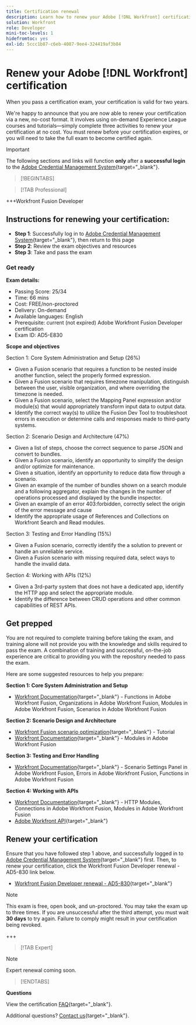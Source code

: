 ```yaml
---
title: Certification renewal
description: Learn how to renew your Adobe [!DNL Workfront] certification before it expires.
solution: Workfront
role: Developer
mini-toc-levels: 1
hidefromtoc: yes
exl-id: 5ccc1b87-c6eb-4087-9ee4-324419af3b84
---
```

# Renew your Adobe [!DNL Workfront] certification

When you pass a certification exam, your certification is valid for two years.

We're happy to announce that you are now able to renew your certification via a new, no-cost format. It involves using on-demand Experience League courses and tutorials—simply complete three activities to renew your certification at no cost. You must renew before your certification expires, or you will need to take the full exam to become certified again. 

>[!IMPORTANT]
>
>The following sections and links will function **only** after a **successful login** to the [Adobe Credential Management System](http://www.certmetrics.com/adobe){target="_blank"}. 

>[!BEGINTABS]

>[!TAB Professional]

+++Workfront Fusion Developer

## Instructions for renewing your certification:

* **Step 1**: Successfully log in to [Adobe Credential Management System](http://www.certmetrics.com/adobe){target="_blank"}, then return to this page
* **Step 2**: Review the exam objectives and resources
* **Step 3**: Take and pass the exam

### Get ready

**Exam details:**
  
* Passing Score: 25/34
* Time: 66 mins
* Cost: FREE/non-proctored
* Delivery: On-demand
* Available languages: English
* Prerequisite: current (not expired) Adobe Workfront Fusion Developer certification
* Exam ID: AD5-E830

**Scope and objectives**

Section 1: Core System Administration and Setup (26%)

* Given a Fusion scenario that requires a function to be nested inside another function, select the properly formed expression.
* Given a Fusion scenario that requires timezone manipulation, distinguish between the user, visible organization, and where overriding the timezone is needed.
* Given a Fusion scenario, select the Mapping Panel expression and/or module(s) that would appropriately transform input data to output data.
* Identify the correct way(s) to utilize the Fusion Dev Tool to troubleshoot errors in execution or determine calls and responses made to third-party systems.

Section 2: Scenario Design and Architecture (47%)

* Given a list of steps, choose the correct sequence to parse JSON and convert to bundles.
* Given a Fusion scenario, identify an opportunity to simplify the design and/or optimize for maintenance.
* Given a situation, identify an opportunity to reduce data flow through a scenario.
* Given an example of the number of bundles shown on a search module and a following aggregator, explain the changes in the number of operations processed and displayed by the bundle inspector. 
* Given an example of an error 403:forbidden, correctly select the origin of the error message and cause
* Identify the appropriate usage of References and Collections on Workfront Search and Read modules.

Section 3: Testing and Error Handling (15%)

* Given a Fusion scenario, correctly identify the a solution to prevent or handle an unreliable service. 
* Given a Fusion scenario with missing required data, select ways to handle the invalid data.

Section 4: Working with APIs (12%)

* Given a 3rd-party system that does not have a dedicated app, identify the HTTP app and select the appropriate module. 
* Identify the difference between CRUD operations and other common capabilities of REST APIs.

## Get prepped

You are not required to complete training before taking the exam, and training alone will not provide you with the knowledge and skills required to pass the exam. A combination of training and successful, on-the-job experience are critical to providing you with the repository needed to pass the exam.

Here are some suggested resources to help you prepare:

**Section 1: Core System Administration and Setup**

* [Workfront Documentation](https://experienceleague.adobe.com/docs/workfront/using/home.html?lang=en){target="_blank"} - Functions in Adobe Workfront Fusion, Organizations in Adobe Workfront Fusion, Modules in Adobe Workfront Fusion, Scenarios in Adobe Workfront Fusion

**Section 2: Scenario Design and Architecture**

* [Workfront Fusion scenario optimization](https://experienceleague.adobe.com/docs/workfront-learn/tutorials-workfront/fusion/design-optimization-and-testing/workfront-fusion-scenario-optimization.html?lang=en){target="_blank"} - Tutorial
* [Workfront Documentation](https://experienceleague.adobe.com/docs/workfront/using/home.html?lang=en){target="_blank"} - Modules in Adobe Workfront Fusion 

**Section 3: Testing and Error Handling**

* [Workfront Documentation](https://experienceleague.adobe.com/docs/workfront/using/home.html?lang=en){target="_blank"} - Scenario Settings Panel in Adobe Workfront Fusion, Errors in Adobe Workfront Fusion, Functions in Adobe Workfront Fusion

**Section 4: Working with APIs**

* [Workfront Documentation](https://experienceleague.adobe.com/docs/workfront/using/home.html?lang=en){target="_blank"} - HTTP Modules, Connections in Adobe Workfront Fusion, Modules in Adobe Workfront Fusion 
* [Adobe Workfront API](https://experienceleague.adobe.com/docs/workfront/using/adobe-workfront-api/workfront-api.html?lang=en){target="_blank"}

## Renew your certification

Ensure that you have followed step 1 above, and successfully logged in to [Adobe Credential Management System](http://www.certmetrics.com/adobe){target="_blank"} first. Then, to renew your certification, click the Workfront Fusion Developer renewal - AD5-830 link below.

* [Workfront Fusion Developer renewal - AD5-830](https://www.certmetrics.com/adobe/candidate/caveon_sso_adobe.aspx?ssoLogin=true&eid=AD5-E830){target="_blank"}

>[!NOTE]
>
>This exam is free, open book, and un-proctored. You may take the exam up to three times. If you are unsuccessful after the third attempt, you must wait **30 days** to try again. Failure to comply might result in your certification being revoked.

+++

>[!TAB Expert]

>[!NOTE]
>
>Expert renewal coming soon.

>[!ENDTABS]

**Questions**

View the certification [FAQ](https://experienceleague.adobe.com/docs/certification/certification/faq.html?lang=en){target="_blank"}.

Additional questions? [Contact us](mailto:certif@adobe.com){target="_blank"}.
